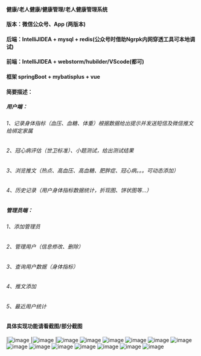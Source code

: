 #### 健康/老人健康/健康管理/老人健康管理系统 
#### 版本：微信公众号、App (两版本)
#### 后端：IntelliJIDEA + mysql + redis(公众号时借助Ngrpk内网穿透工具可本地调试)
#### 前端：IntelliJIDEA + webstorm/hubilder/VScode(都可)
#### 框架 springBoot + mybatisplus + vue
#### 简要描述：
##### 用户端：
######    1、记录身体指标（血压、血糖、体重）根据数据给出提示并发送短信及微信推文给绑定家属
######    2、冠心病评估（世卫标准）、小题测试，给出测试结果
######    3、浏览推文（热点、高血压、高血糖、肥胖症、冠心病。。。可动态添加）
######    4、历史记录（用户身体指标数据统计，折现图、饼状图等...）
##### 管理员端：
######    1、添加管理员
######    2、管理用户（信息修改、删除）
######    3、查询用户数据（身体指标）
######    4、推文添加
######    5、最近用户统计
#### 具体实现功能请看截图/部分截图
|![image](https://github.com/dayucode/healthy/blob/master/healthy/pic/1.png)
|![image](https://github.com/dayucode/healthy/blob/master/healthy/pic/2.png)
|![image](https://github.com/dayucode/healthy/blob/master/healthy/pic/3.png)
![image](https://github.com/dayucode/healthy/blob/master/healthy/pic/4.png)
![image](https://github.com/dayucode/healthy/blob/master/healthy/pic/5.png)
![image](https://github.com/dayucode/healthy/blob/master/healthy/pic/6.png)
![image](https://github.com/dayucode/healthy/blob/master/healthy/pic/7.png)
![image](https://github.com/dayucode/healthy/blob/master/healthy/pic/8.png)
![image](https://github.com/dayucode/healthy/blob/master/healthy/pic/9.png)
![image](https://github.com/dayucode/healthy/blob/master/healthy/pic/10.png)
![image](https://github.com/dayucode/healthy/blob/master/healthy/pic/11.png)
![image](https://github.com/dayucode/healthy/blob/master/healthy/pic/12.png)
![image](https://github.com/dayucode/healthy/blob/master/healthy/pic/13.png)
![image](https://github.com/dayucode/healthy/blob/master/healthy/pic/14.png)
![image](https://github.com/dayucode/healthy/blob/master/healthy/pic/15.png)
